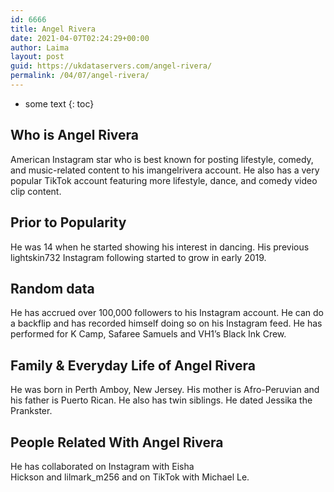 ```yaml
---
id: 6666
title: Angel Rivera
date: 2021-04-07T02:24:29+00:00
author: Laima
layout: post
guid: https://ukdataservers.com/angel-rivera/
permalink: /04/07/angel-rivera/
---
```


* some text
{: toc}


## Who is Angel Rivera
                  
                  
                  
American Instagram star who is best known for posting lifestyle, comedy, and music-related content to his imangelrivera account. He also has a very popular TikTok account featuring more lifestyle, dance, and comedy video clip content.
                  
              
            
              
            
                
                
                
## Prior to Popularity
                  
                  
                  
He was 14 when he started showing his interest in dancing. His previous lightskin732 Instagram following started to grow in early 2019.
                  
              
            
              
            
                
                
                
## Random data
                  
                  
                  
He has accrued over 100,000 followers to his Instagram account. He can do a backflip and has recorded himself doing so on his Instagram feed. He has performed for K Camp, Safaree Samuels and VH1&#8217;s Black Ink Crew.
                  
              
            
              
            
                
                
                
## Family & Everyday Life of Angel Rivera
                  
                  
                  
He was born in Perth Amboy, New Jersey. His mother is Afro-Peruvian and his father is Puerto Rican. He also has twin siblings. He dated Jessika the Prankster.
                  
              
            
              
            
                
                
                
## People Related With Angel Rivera
                  
                  
                  
He has collaborated on Instagram with Eisha Hickson and lilmark_m256 and on TikTok with Michael Le. 
                  
              
            
              
            
                
              
            
              
              
            
            
              
            
          
          
          
